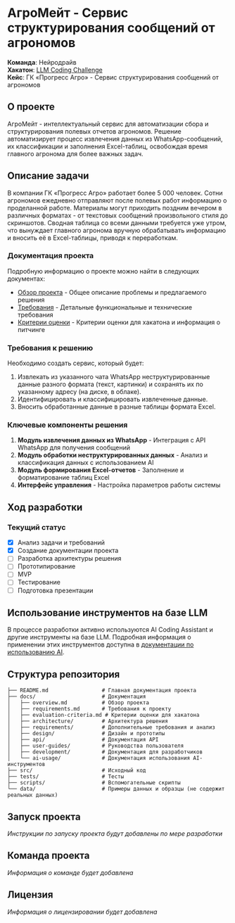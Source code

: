 # АгроМейт - Сервис структурирования сообщений от агрономов

**Команда**: Нейродрайв  
**Хакатон**: [LLM Coding Challenge](https://llm-challenge.com)  
**Кейс**: ГК «Прогресс Агро» - Сервис структурирования сообщений от агрономов

## О проекте

АгроМейт - интеллектуальный сервис для автоматизации сбора и структурирования полевых отчетов агрономов. Решение автоматизирует процесс извлечения данных из WhatsApp-сообщений, их классификации и заполнения Excel-таблиц, освобождая время главного агронома для более важных задач.

## Описание задачи

В компании ГК «Прогресс Агро» работает более 5 000 человек. Сотни агрономов ежедневно отправляют после полевых работ информацию о проделанной работе. Материалы могут приходить поздним вечером в различных форматах - от текстовых сообщений произвольного стиля до скриншотов. Сводная таблица со всеми данными требуется уже утром, что вынуждает главного агронома вручную обрабатывать информацию и вносить её в Excel-таблицы, приводя к переработкам.

### Документация проекта

Подробную информацию о проекте можно найти в следующих документах:

- [Обзор проекта](./docs/overview.md) - Общее описание проблемы и предлагаемого решения
- [Требования](./docs/requirements.md) - Детальные функциональные и технические требования
- [Критерии оценки](./docs/evaluation-criteria.md) - Критерии оценки для хакатона и информация о питчинге

### Требования к решению

Необходимо создать сервис, который будет:

1. Извлекать из указанного чата WhatsApp неструктурированные данные разного формата (текст, картинки) и сохранять их по указанному адресу (на диске, в облаке).
2. Идентифицировать и классифицировать извлеченные данные.
3. Вносить обработанные данные в разные таблицы формата Excel.

### Ключевые компоненты решения

1. **Модуль извлечения данных из WhatsApp** - Интеграция с API WhatsApp для получения сообщений
2. **Модуль обработки неструктурированных данных** - Анализ и классификация данных с использованием AI
3. **Модуль формирования Excel-отчетов** - Заполнение и форматирование таблиц Excel
4. **Интерфейс управления** - Настройка параметров работы системы

## Ход разработки

### Текущий статус

- [x] Анализ задачи и требований
- [x] Создание документации проекта
- [ ] Разработка архитектуры решения
- [ ] Прототипирование
- [ ] MVP
- [ ] Тестирование
- [ ] Подготовка презентации

## Использование инструментов на базе LLM

В процессе разработки активно используются AI Coding Assistant и другие инструменты на базе LLM. Подробная информация о применении этих инструментов доступна в [документации по использованию AI](./docs/ai-usage/README.md).

## Структура репозитория

```
├── README.md                 # Главная документация проекта
├── docs/                     # Документация
│   ├── overview.md           # Обзор проекта
│   ├── requirements.md       # Требования к проекту
│   ├── evaluation-criteria.md # Критерии оценки для хакатона
│   ├── architecture/         # Архитектура решения
│   ├── requirements/         # Дополнительные требования и анализ
│   ├── design/               # Дизайн и прототипы
│   ├── api/                  # Документация API
│   ├── user-guides/          # Руководства пользователя
│   ├── development/          # Документация для разработчиков
│   └── ai-usage/             # Документация использования AI-инструментов
├── src/                      # Исходный код
├── tests/                    # Тесты
├── scripts/                  # Вспомогательные скрипты
└── data/                     # Примеры данных и образцы (не содержит реальных данных)
```

## Запуск проекта

*Инструкции по запуску проекта будут добавлены по мере разработки*

## Команда проекта

*Информация о команде будет добавлена*

## Лицензия

*Информация о лицензировании будет добавлена* 